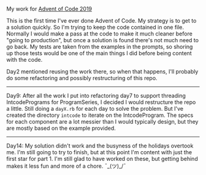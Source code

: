 My work for [Advent of Code 2019](https://adventofcode.com/2019)

This is the first time I've ever done Advent of Code.  My strategy is to get to a solution quickly.  So I'm trying to keep the code contained in one file.  Normally I would make a pass at the code to make it much cleaner before "going to production", but once a solution is found there's not much need to go back.  My tests are taken from the examples in the prompts, so shoring up those tests would be one of the main things I did before being content with the code.

Day2 mentioned reusing the work there, so when that happens, I'll probably do some refactoring and possibly restructuring of this repo.

----

Day9: After all the work I put into refactoring day7 to support threading IntcodePrograms for ProgramSeries, I decided I would restructure the repo a little.  Still doing a `dayX.rb` for each day to solve the problem.  But I've created the directory `intcode` to iterate on the IntcodeProgram.  The specs for each component are a lot messier than I would typically design, but they are mostly based on the example provided.

----

Day14: My solution didn't work and the busyness of the holidays overtook me.  I'm still going to try to finish, but at this point I'm content with just the first star for part 1.  I'm still glad to have worked on these, but getting behind makes it less fun and more of a chore. ¯\_(ツ)_/¯

